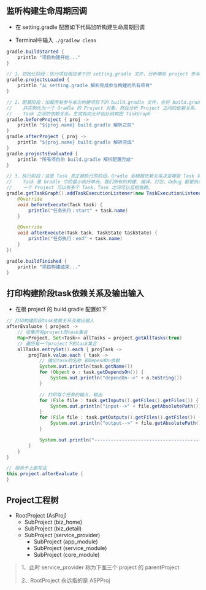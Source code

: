## 监听构建生命周期回调

- 在 setting.gradle 配置如下代码监听构建生命周期回调

- Terminal中输入 `./gradlew clean`

```java
gradle.buildStarted {
    println "项目构建开始..."
}

// 1、初始化阶段：执行项目根目录下的 setting.gradle 文件，分析哪些 project 参与本次构建
gradle.projectsLoaded {
    println "从 setting.gradle 解析完成参与构建的所有项目"
}

// 2、配置阶段：加载所有参与本次构建项目下的 build.gradle 文件，会将 build.gradle 文件解析
//    并实例化为一个 Gradle 的 Project 对象，然后分析 Project 之间的依赖关系，分析 Project 下的
//    Task 之间的依赖关系，生成有向无环拓扑结构图 TaskGraph
gradle.beforeProject { proj ->
    println "${proj.name} build.gradle 解析之前"
}
gradle.afterProject { proj ->
    println "${proj.name} build.gradle 解析完成"
}
gradle.projectsEvaluated {
    println "所有项目的 build.gradle 解析配置完成"
}

// 3、执行阶段：这是 Task 真正被执行的阶段，Gradle 会根据依赖关系决定哪些 Task 需要被执行，以及执行的先后顺序。
//    Task 是 Gradle 中的最小执行单元，我们所有的构建、编译、打包、debug 都是执行了一个或者多个 Task，
//    一个 Project 可以有多个 Task，Task 之间可以互相依赖。
gradle.getTaskGraph().addTaskExecutionListener(new TaskExecutionListener() {
    @Override
    void beforeExecute(Task task) {
        println("任务执行：start" + task.name)
    }

    @Override
    void afterExecute(Task task, TaskState taskState) {
        println("任务执行：end" + task.name)
    }
})

gradle.buildFinished {
    println "项目构建结束..."
}
```



## 打印构建阶段task依赖关系及输出输入

- 在根 project 的 build.gradle 配置如下

```java
// 打印构建阶段task依赖关系及输出输入
afterEvaluate { project ->
    // 收集所有project的task集合
    Map<Project, Set<Task>> allTasks = project.getAllTasks(true)
    // 遍历每一个project下的task集合
    allTasks.entrySet().each { projTask ->
        projTask.value.each { task ->
            // 输出task的名称 和dependOn依赖
            System.out.println(task.getName())
            for (Object o : task.getDependsOn()) {
                System.out.println("dependOn-->" + o.toString())
            }

            // 打印每个任务的输入，输出
            for (File file : task.getInputs().getFiles().getFiles()) {
                System.out.println("input-->" + file.getAbsolutePath())
            }
            for (File file : task.getOutputs().getFiles().getFiles()) {
                System.out.println("output-->" + file.getAbsolutePath())
            }

            System.out.println("----------------------------------------")
        }
    }
}

// 相当于上面写法
this.project.afterEvaluate {
}
```



## Project工程树

- RootProject (AsProj)
  - SubProject (biz_home)
  - SubProject (biz_detail)
  - SubProject (service_provider)
    - SubProject (app_module)
    - SubProject (service_module)
    - SubProject (core_module)

> 1、此时 service_provider 称为下面三个 project 的 parentProject
>
> 2、RootProject 永远指的是 ASPProj


